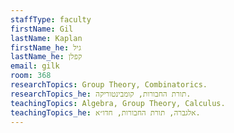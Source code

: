 ```yaml
---
staffType: faculty
firstName: Gil
lastName: Kaplan
firstName_he: גיל
lastName_he: קפלן
email: gilk
room: 368
researchTopics: Group Theory, Combinatorics.
researchTopics_he: תורת החבורות, קומבינטוריקה.
teachingTopics: Algebra, Group Theory, Calculus.
teachingTopics_he: אלגברה, תורת החבורות, חדו״א.
---
```

